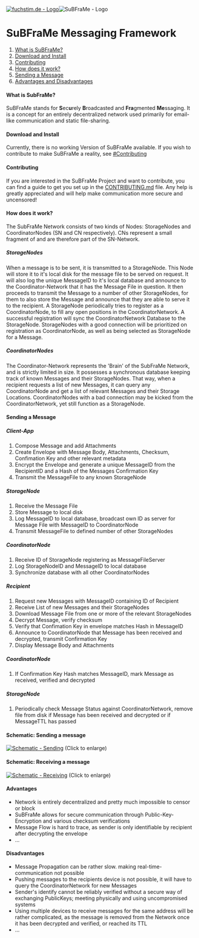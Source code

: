 [![fuchstim.de - Logo](https://fcdn.ftim.eu/res/img/logo_medium.png)](https://www.fuchstim.de)![SuBFraMe - Logo](https://www.fuchstim.de/subframe/res/img/logo/logo-1-nobg_medium.png)
# SuBFraMe Messaging Framework

1. [What is SuBFraMe?](#what-is-subframe)
2. [Download and Install](#download-and-install)
3. [Contributing](#contributing)
4. [How does it work?](#how-does-it-work)
5. [Sending a Message](#sending-a-message)
6. [Advantages and Disadvantages](#advantages)

#### What is SubFraMe?
SuBFraMe stands for **S**ec**u**rely **B**roadcasted and **Fra**gmented **Me**ssaging. It is a concept for an entirely decentralized network used primarily for email-like communication and static file-sharing.

#### Download and Install
Currently, there is no working Version of SuBFraMe available. If you wish to contribute to make SuBFraMe a reality, see [#Contributing](#contributing)

#### Contributing
If you are interested in the SuBFraMe Project and want to contribute, you can find a guide to get you set up in the [CONTRIBUTING.md](CONTRIBUTING.md) file.
Any help is greatly appreciated and will help make communication more secure and uncensored!

#### How does it work?
The SubFraMe Network consists of two kinds of Nodes: StorageNodes and CoordinatorNodes (SN and CN respectively). CNs represent a small fragment of and are therefore part of the SN-Network. 
##### StorageNodes
When a message is to be sent, it is transmitted to a StorageNode. This Node will store it to it's local disk for the message file to be served on request. It will also log the unique MessageID to it's local database and announce to the Coordinator-Network that it has the Message File in question. It then proceeds to transmit the Message to a number of other StorageNodes, for them to also store the Message and announce that they are able to serve it to the recipient. 
A StorageNode periodically tries to register as a CoordinatorNode, to fill any open positions in the CoordinatorNetwork. A successful registration will sync the CoordinatorNetwork Database to the StorageNode.
StorageNodes with a good connection will be prioritized on registration as CoordinatorNode, as well as being selected as StorageNode for a Message.
##### CoordinatorNodes
The Coordinator-Network represents the 'Brain' of the SubFraMe Network, and is strictly limited in size. It possesses a synchronous database keeping track of known Messages and their StorageNodes. That way, when a recipient requests a list of new Messages, it can query any CoordinatorNode and get a list of relevant Messages and their Storage Locations.
CoordinatorNodes with a bad connection may be kicked from the CoordinatorNetwork, yet still function as a StorageNode.

#### Sending a Message
##### Client-App
1. Compose Message and add Attachments
2. Create Envelope with Message Body, Attachments, Checksum, Confimation Key and other relevant metadata
3. Encrypt the Envelope and generate a unique MessageID from the RecipientID and a Hash of the Messages Confirmation Key
4. Transmit the MessageFile to any known StorageNode

##### StorageNode
1. Receive the Message File
2. Store Message to local disk
3. Log MessageID to local database, broadcast own ID as server for Message File with MessageID to CoordinatorNode
4. Transmit MessageFile to defined number of other StorageNodes

##### CoordinatorNode
1. Receive ID of StorageNode registering as MessageFileServer
2. Log StorageNodeID and MessageID to local database
3. Synchronize database with all other CoordinatorNodes

##### Recipient
1. Request new Messages with MessageID containing ID of Recipient
2. Receive List of new Messages and their StorageNodes
3. Download Message File from one or more of the relevant StorageNodes
4. Decrypt Message, verify checksum
5. Verify that Confimation Key in envelope matches Hash in MessageID
6. Announce to CoordinatorNode that Message has been received and decrypted, transmit Confirmation Key
7. Display Message Body and Attachments

##### CoordinatorNode
1. If Confirmation Key Hash matches MessageID, mark Message as received, verified and decrypted

##### StorageNode
1. Periodically check Message Status against CoordinatorNetwork, remove file from disk if Message has been received and decrypted or if MessageTTL has passed

#### Schematic: Sending a message
[![Schematic - Sending](https://www.fuchstim.de/subframe/res/img/schematic/sending_preview.png)](https://www.fuchstim.de/subframe/res/img/schematic/sending.png) (Click to enlarge)

#### Schematic: Receiving a message
[![Schematic - Receiving](https://www.fuchstim.de/subframe/res/img/schematic/receiving_preview.png)](https://www.fuchstim.de/subframe/res/img/schematic/receiving.png) (Click to enlarge)

#### Advantages
- Network is entirely decentralized and pretty much impossible to censor or block
- SuBFraMe allows for secure communication through Public-Key-Encryption and various checksum verifications
- Message Flow is hard to trace, as sender is only identifiable by recipient after decrypting the envelope
- ...

#### Disadvantages
-  Message Propagation can be rather slow. making real-time-communication not possible
-  Pushing messages to the recipients device is not possible, it will have to query the CoordinatorNetwork for new Messages 
-  Sender's identify cannot be reliably verified without a secure way of exchanging PublicKeys; meeting physically and using uncompromised systems
-  Using multiple devices to receive messages for the same address will be rather complicated, as the message is removed from the Network once it has been decrypted and verified, or reached its TTL
-  ...
